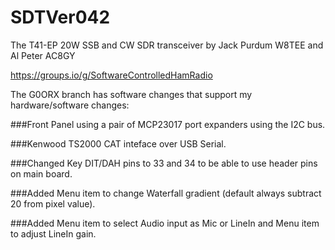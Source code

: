 # SDTVer042
The T41-EP 20W SSB and CW SDR transceiver by Jack Purdum W8TEE and Al Peter AC8GY

https://groups.io/g/SoftwareControlledHamRadio

The G0ORX branch has software changes that support my hardware/software changes:

###Front Panel using a pair of MCP23017 port expanders using the I2C bus.

###Kenwood TS2000 CAT inteface over USB Serial.

###Changed Key DIT/DAH pins to 33 and 34 to be able to use header pins on main board.

###Added Menu item to change Waterfall gradient (default always subtract 20 from pixel value).

###Added Menu item to select Audio input as Mic or LineIn and Menu item to adjust LineIn gain.
